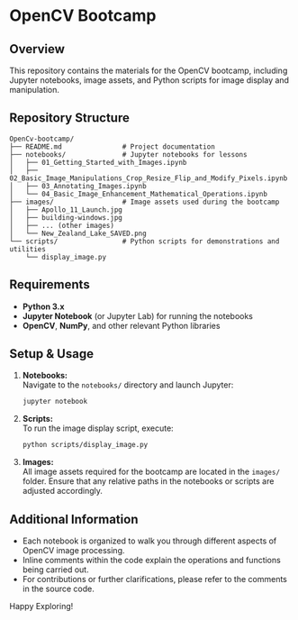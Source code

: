 # OpenCV Bootcamp

## Overview
This repository contains the materials for the OpenCV bootcamp, including Jupyter notebooks, image assets, and Python scripts for image display and manipulation.

## Repository Structure
```
OpenCv-bootcamp/
├── README.md               # Project documentation
├── notebooks/              # Jupyter notebooks for lessons
│   ├── 01_Getting_Started_with_Images.ipynb
│   ├── 02_Basic_Image_Manipulations_Crop_Resize_Flip_and_Modify_Pixels.ipynb
│   ├── 03_Annotating_Images.ipynb
│   └── 04_Basic_Image_Enhancement_Mathematical_Operations.ipynb
├── images/                 # Image assets used during the bootcamp
│   ├── Apollo_11_Launch.jpg
│   ├── building-windows.jpg
│   ├── ... (other images)
│   └── New_Zealand_Lake_SAVED.png
└── scripts/                # Python scripts for demonstrations and utilities
    └── display_image.py
```

## Requirements
- **Python 3.x**
- **Jupyter Notebook** (or Jupyter Lab) for running the notebooks
- **OpenCV**, **NumPy**, and other relevant Python libraries

## Setup & Usage
1. **Notebooks:**  
   Navigate to the `notebooks/` directory and launch Jupyter:
   ```sh
   jupyter notebook
   ```
2. **Scripts:**  
   To run the image display script, execute:
   ```sh
   python scripts/display_image.py
   ```
3. **Images:**  
   All image assets required for the bootcamp are located in the `images/` folder. Ensure that any relative paths in the notebooks or scripts are adjusted accordingly.

## Additional Information
- Each notebook is organized to walk you through different aspects of OpenCV image processing.
- Inline comments within the code explain the operations and functions being carried out.
- For contributions or further clarifications, please refer to the comments in the source code.

Happy Exploring!